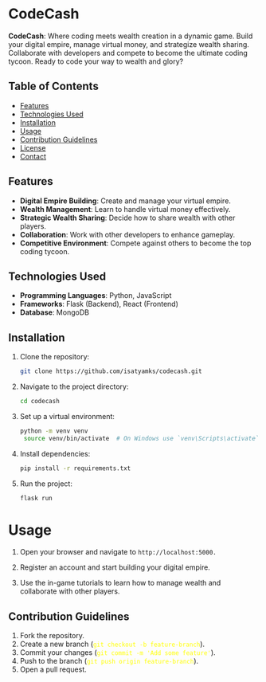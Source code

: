 # CodeCash

**CodeCash**: Where coding meets wealth creation in a dynamic game. Build your digital empire, manage virtual money, and strategize wealth sharing. Collaborate with developers and compete to become the ultimate coding tycoon. Ready to code your way to wealth and glory?

## Table of Contents
- [Features](#features)
- [Technologies Used](#technologies-used)
- [Installation](#installation)
- [Usage](#usage)
- [Contribution Guidelines](#contribution-guidelines)
- [License](#license)
- [Contact](#contact)

## Features
- **Digital Empire Building**: Create and manage your virtual empire.
- **Wealth Management**: Learn to handle virtual money effectively.
- **Strategic Wealth Sharing**: Decide how to share wealth with other players.
- **Collaboration**: Work with other developers to enhance gameplay.
- **Competitive Environment**: Compete against others to become the top coding tycoon.

## Technologies Used
- **Programming Languages**: Python, JavaScript
- **Frameworks**: Flask (Backend), React (Frontend)
- **Database**: MongoDB

## Installation
1. Clone the repository:
   ```bash
   git clone https://github.com/isatyamks/codecash.git

2. Navigate to the project directory:
   ```bash
   cd codecash

3. Set up a virtual environment:
   ```bash
   python -m venv venv
    source venv/bin/activate  # On Windows use `venv\Scripts\activate`

4. Install dependencies:
   ```bash
   pip install -r requirements.txt

5. Run the project:
   ```bash
   flask run


# Usage
1. Open your browser and navigate to `http://localhost:5000.`

2. Register an account and start building your digital empire.

3. Use the in-game tutorials to learn how to manage wealth and collaborate with other players.


## Contribution Guidelines
1. Fork the repository.
2. Create a new branch (<span style="color: yellow;">`git checkout -b feature-branch`</span>).
3. Commit your changes (<span style="color: yellow;">`git commit -m 'Add some feature'`</span>).
4. Push to the branch (<span style="color: yellow;">`git push origin feature-branch`</span>).
5. Open a pull request.
